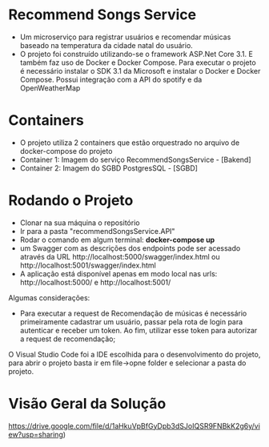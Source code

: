 # Recommend Songs Service
- Um microserviço para registrar usuários e recomendar músicas baseado na temperatura da cidade natal do usuário.
- O projeto foi construído utilizando-se o framework  ASP.Net Core 3.1. E também faz uso de Docker e Docker Compose. 
Para executar o projeto é necessário instalar o SDK 3.1 da Microsoft e instalar o Docker e Docker Compose.
Possui integração com a API do spotify e da OpenWeatherMap

# Containers
- O projeto utiliza 2 containers que estão orquestrado no arquivo de docker-compose do projeto
 - Container 1: Imagem do serviço RecommendSongsService - [Bakend]
 - Container 2: Imagem do SGBD PostgresSQL - [SGBD]
 
# Rodando o Projeto
- Clonar na sua máquina o repositório
- Ir para a pasta "recommendSongsService.API"
- Rodar o comando em algum terminal: <b>docker-compose up</b>
- um Swagger com as descrições dos endpoints pode ser acessado através da URL http://localhost:5000/swagger/index.html ou http://localhost:5001/swagger/index.html
- A aplicação está disponível apenas em modo local nas urls: http://localhost:5000/ e http://localhost:5001/

Algumas considerações:
- Para executar a request de Recomendação de músicas é necessário primeiramente cadastrar um usuário, passar pela rota de login para autenticar e receber um token. Ao fim, utilizar esse token para autorizar a request de recomendação;

O Visual Studio Code foi a IDE escolhida para o desenvolvimento do projeto, para abrir o projeto basta ir em file->opne folder e selecionar a pasta do projeto. 

# Visão Geral da Solução
https://drive.google.com/file/d/1aHkuVpBfGyDpb3dSJoIQSR9FNBkK2g6y/view?usp=sharing)

